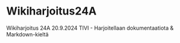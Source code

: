 # Wikiharjoitus24A
Wikiharjoitus 24A 20.9.2024 TIVI - Harjoitellaan dokumentaatiota &amp; Markdown-kieltä
